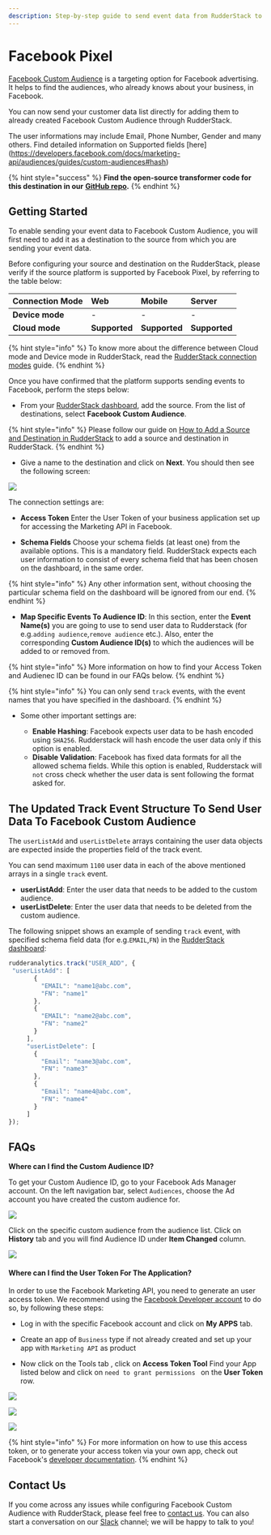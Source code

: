 ```yaml
---
description: Step-by-step guide to send event data from RudderStack to Facebook Custom Audience.
---
```


# Facebook Pixel

[Facebook Custom Audience](https://developers.facebook.com/docs/marketing-api/audiences/guides/custom-audiences) is a targeting option for Facebook advertising. It helps to find the audiences, who already knows about your business, in Facebook.

You can now send your customer data list directly for adding them to already created Facebook Custom Audience through RudderStack.

The user informations may include Email, Phone Number, Gender and many others. Find detailed information on Supported fields [here] (https://developers.facebook.com/docs/marketing-api/audiences/guides/custom-audiences#hash)



{% hint style="success" %}
**Find the open-source transformer code for this destination in our** [**GitHub repo**](https://github.com/rudderlabs/rudder-transformer/tree/master/v0/destinations/fb_custom_audience)**.**
{% endhint %}

## Getting Started

To enable sending your event data to Facebook Custom Audience, you will first need to add it as a destination to the source from which you are sending your event data.

Before configuring your source and destination on the RudderStack, please verify if the source platform is supported by Facebook Pixel, by referring to the table below:

| **Connection Mode** | **Web** | **Mobile** | **Server** |
| :--- | :--- | :--- | :--- |
| **Device mode** | - | - | - |
| **Cloud mode** | **Supported** | **Supported** | **Supported** |

{% hint style="info" %}
To know more about the difference between Cloud mode and Device mode in RudderStack, read the [RudderStack connection modes](https://docs.rudderstack.com/get-started/rudderstack-connection-modes) guide.
{% endhint %}

Once you have confirmed that the platform supports sending events to Facebook, perform the steps below:

* From your [RudderStack dashboard](https://app.rudderlabs.com/), add the source. From the list of destinations, select **Facebook Custom Audience**.

{% hint style="info" %}
Please follow our guide on [How to Add a Source and Destination in RudderStack](https://docs.rudderstack.com/how-to-guides/adding-source-and-destination-rudderstack) to add a source and destination in RudderStack.
{% endhint %}

* Give a name to the destination and click on **Next**. You should then see the following screen:

![](../.gitbook/assets/facebook_custom_audience_setup.png)


The connection settings are:

* **Access Token** Enter the User Token of your business application set up for accessing the Marketing API in Facebook.

* **Schema Fields** Choose your schema fields (at least one) from the available options. This is a mandatory field. RudderStack expects each user information to consist of every schema field that has been chosen on the dashboard, in the same order. 

{% hint style="info" %}
Any other information sent, without choosing the particular schema field on the dashboard will be ignored from our end. 
{% endhint %}

* **Map Specific Events To Audience ID**: In this section, enter the **Event Name(s)** you are going to use to send user data to Rudderstack \(for e.g.`adding audience`,`remove audience` etc.\). Also, enter the corresponding **Custom Audience ID(s)** to which the audiences will be added to or removed from.

{% hint style="info" %}
More information on how to find your Access Token and Audienec ID can be found in our FAQs below.
{% endhint %}

{% hint style="info" %}
You can only send `track` events, with the event names that you have specified in the dashboard.
{% endhint %}

* Some other important settings are: 

  * **Enable Hashing**: Facebook expects user data to be hash encoded using `SHA256`. Rudderstack will hash encode the user data only if this option is enabled.
  * **Disable Validation**: Facebook has fixed data formats for all the allowed schema fields. While this option is enabled, Rudderstack will `not` cross check whether the user data is sent following the format asked for.
  
## The Updated Track Event Structure To Send User Data To Facebook Custom Audience

The `userListAdd` and `userListDelete` arrays containing the user data objects are expected inside the properties field of the track event.

You can send maximum `1100` user data in each of the above mentioned arrays in a single `track` event.

 * **userListAdd**: Enter the user data that needs to be added to the custom audience.
 * **userListDelete**: Enter the user data that needs to be deleted from the custom audience.

 The following snippet shows an example of sending `track` event, with specified schema field data \(for e.g.`EMAIL`,`FN`\) in the [RudderStack dashboard](https://app.rudderstack.com/):


 ```javascript
rudderanalytics.track("USER_ADD", {
  "userListAdd": [
        {
          "EMAIL": "name1@abc.com",
          "FN": "name1"
        },
        {
          "EMAIL": "name2@abc.com",
          "FN": "name2"
        }
      ],
      "userListDelete": [
        {
          "Email": "name3@abc.com",
          "FN": "name3"
        },
        {
          "Email": "name4@abc.com",
          "FN": "name4"
        }
      ]
});
```

## FAQs

**Where can I find the Custom Audience ID?**

To get your Custom Audience ID, go to your Facebook Ads Manager account. On the left navigation bar, select `Audiences`, choose the Ad account you have created the custom audience for. 

![](../.gitbook/assets/fb_audience_tab.png)

Click on the specific custom audience from the audience list. Click on **History** tab and you will find Audience ID under **Item Changed** column.

![](../.gitbook/assets/audience_id.png)


#### Where can I find the User Token For The Application?

In order to use the Facebook Marketing API, you need to generate an user access token. We recommend using the [Facebook Developer account](https://developers.facebook.com/) to do so, by following these steps:

* Log in with the specific Facebook account and click on **My APPS** tab.

* Create an app of `Business` type if not already created and set up your app with `Marketing API` as product

* Now click on the Tools tab , click on **Access Token Tool** Find your App listed below and click on `need to grant permissions ` on the **User Token** row.

![](../.gitbook/assets/view_all_tools.png)

![](../.gitbook/assets/access_token_tool.png)

![](../.gitbook/assets/grant_permission.png)


{% hint style="info" %}
For more information on how to use this access token, or to generate your access token via your own app, check out Facebook's [developer documentation](https://developers.facebook.com/docs/marketing-apis/overview/authentication).
{% endhint %}

##  Contact Us

If you come across any issues while configuring Facebook Custom Audience with RudderStack, please feel free to [contact us](mailto:%20docs@rudderstack.com). You can also start a conversation on our [Slack](https://resources.rudderstack.com/join-rudderstack-slack) channel; we will be happy to talk to you!


